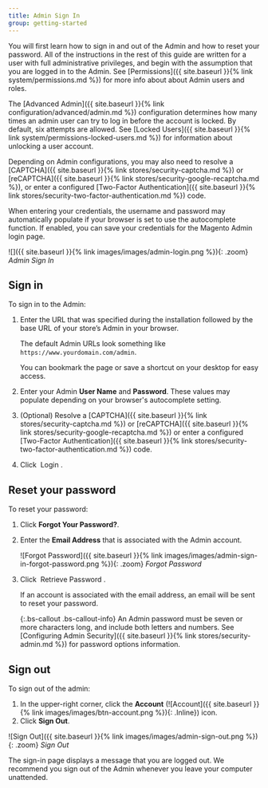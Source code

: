 ```yaml
---
title: Admin Sign In
group: getting-started
---
```


You will first learn how to sign in and out of the Admin and how to reset your password. All of the instructions in the rest of this guide are written for a user with full administrative privileges, and begin with the assumption that you are logged in to the Admin. See [Permissions]({{ site.baseurl }}{% link system/permissions.md %}) for more info about about Admin users and roles.

The [Advanced Admin]({{ site.baseurl }}{% link configuration/advanced/admin.md %}) configuration determines how many times an admin user can try to log in before the account is locked. By default, six attempts are allowed. See [Locked Users]({{ site.baseurl }}{% link system/permissions-locked-users.md %}) for information about unlocking a user account.

Depending on Admin configurations, you may also need to resolve a [CAPTCHA]({{ site.baseurl }}{% link stores/security-captcha.md %}) or [reCAPTCHA]({{ site.baseurl }}{% link stores/security-google-recaptcha.md %}), or enter a configured [Two-Factor Authentication]({{ site.baseurl }}{% link stores/security-two-factor-authentication.md %}) code.

When entering your credentials, the username and password may automatically populate if your browser is set to use the autocomplete function. If enabled, you can save your credentials for the Magento Admin login page.

![]({{ site.baseurl }}{% link images/images/admin-login.png %}){: .zoom}
*Admin Sign In*

## Sign in

To sign in to the Admin:

1. Enter the URL that was specified during the installation followed by the base URL of your store’s Admin in your browser.

    The default Admin URLs look something like `https://www.yourdomain.com/admin`.

   You can bookmark the page or save a shortcut on your desktop for easy access.

1. Enter your Admin **User Name** and **Password**. These values may populate depending on your browser's autocomplete setting.

1. (Optional) Resolve a [CAPTCHA]({{ site.baseurl }}{% link stores/security-captcha.md %}) or [reCAPTCHA]({{ site.baseurl }}{% link stores/security-google-recaptcha.md %}) or enter a configured [Two-Factor Authentication]({{ site.baseurl }}{% link stores/security-two-factor-authentication.md %}) code.

1. Click <span class="btn"> Login </span>.

## Reset your password

To reset your password:

1. Click **Forgot Your Password?**.
1. Enter the **Email Address** that is associated with the Admin account.

   ![Forgot Password]({{ site.baseurl }}{% link images/images/admin-sign-in-forgot-password.png %}){: .zoom}
   *Forgot Password*

1. Click <span class="btn"> Retrieve Password </span>.

   If an account is associated with the email address, an email will be sent to reset your password.

   {:.bs-callout .bs-callout-info}
   An Admin password must be seven or more characters long, and include both letters and numbers. See [Configuring Admin Security]({{ site.baseurl }}{% link stores/security-admin.md %}) for password options information.

## Sign out

To sign out of the admin:

1. In the upper-right corner, click the **Account** (![Account]({{ site.baseurl }}{% link images/images/btn-account.png %}){: .Inline}) icon.
1. Click **Sign Out**.

![Sign Out]({{ site.baseurl }}{% link images/images/admin-sign-out.png %}){: .zoom}
*Sign Out*

The sign-in page displays a message that you are logged out. We recommend you sign out of the Admin whenever you leave your computer unattended.
